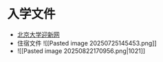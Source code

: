 # 入学文件

- [北京大学迎新网](https://fresh.pku.edu.cn/fresh/)
- 住宿文件
	![[Pasted image 20250725145453.png]] 
- ![[Pasted image 20250822170956.png|1021]] 